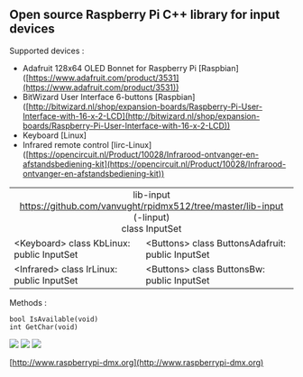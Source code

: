 ## Open source Raspberry Pi C++ library for input devices ##

Supported devices :

- Adafruit 128x64 OLED Bonnet for Raspberry Pi [Raspbian] ([https://www.adafruit.com/product/3531](https://www.adafruit.com/product/3531))
- BitWizard User Interface 6-buttons [Raspbian] ([http://bitwizard.nl/shop/expansion-boards/Raspberry-Pi-User-Interface-with-16-x-2-LCD](http://bitwizard.nl/shop/expansion-boards/Raspberry-Pi-User-Interface-with-16-x-2-LCD))
- Keyboard [Linux]
- Infrared remote control [lirc-Linux] ([https://opencircuit.nl/Product/10028/Infrarood-ontvanger-en-afstandsbediening-kit](https://opencircuit.nl/Product/10028/Infrarood-ontvanger-en-afstandsbediening-kit))
 
<table>
<tr>
<td colspan="3" style="text-align:center;">lib-input <a href="https://github.com/vanvught/rpidmx512/tree/master/lib-input">https://github.com/vanvught/rpidmx512/tree/master/lib-input</a> (-linput)<br>class InputSet</br></td>
</tr>
<tr>
<td>&lt;Keyboard&gt; class KbLinux: public InputSet</td>
<td colspan="2">&lt;Buttons&gt; class ButtonsAdafruit: public InputSet</td>
</tr>
<tr>
<td>&lt;Infrared&gt; class IrLinux: public InputSet</td>
<td colspan="2">&lt;Buttons&gt; class ButtonsBw: public InputSet</td>
</tr>
</table>

Methods :

	bool IsAvailable(void)
	int GetChar(void)
	

![](https://cdn-shop.adafruit.com/970x728/3531-02.jpg)
![](http://www.bitwizard.nl/shop/image/cache/data/shop_pics/rpi_case/dsc05266-600x600.jpg)
![](https://opencircuit.nl/ContentImage/100034/crop/400-286/Infrarood-ontvanger-en-afstandsbediening-kit.jpg)


[http://www.raspberrypi-dmx.org](http://www.raspberrypi-dmx.org)

